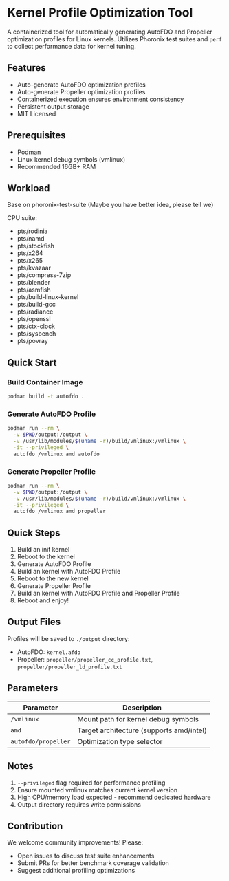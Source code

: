 # Kernel Profile Optimization Tool

A containerized tool for automatically generating AutoFDO and Propeller optimization profiles for Linux kernels. Utilizes Phoronix test suites and `perf` to collect performance data for kernel tuning.

## Features

- Auto-generate AutoFDO optimization profiles
- Auto-generate Propeller optimization profiles
- Containerized execution ensures environment consistency
- Persistent output storage
- MIT Licensed

## Prerequisites

- Podman
- Linux kernel debug symbols (vmlinux)
- Recommended 16GB+ RAM

## Workload

Base on phoronix-test-suite (Maybe you have better idea, please tell we)

CPU suite:
- pts/rodinia
- pts/namd
- pts/stockfish
- pts/x264
- pts/x265
- pts/kvazaar
- pts/compress-7zip
- pts/blender
- pts/asmfish
- pts/build-linux-kernel
- pts/build-gcc
- pts/radiance
- pts/openssl
- pts/ctx-clock
- pts/sysbench
- pts/povray

## Quick Start

### Build Container Image
```bash
podman build -t autofdo .
```

### Generate AutoFDO Profile
```bash
podman run --rm \
  -v $PWD/output:/output \
  -v /usr/lib/modules/$(uname -r)/build/vmlinux:/vmlinux \
  -it --privileged \
  autofdo /vmlinux amd autofdo
```

### Generate Propeller Profile
```bash
podman run --rm \
  -v $PWD/output:/output \
  -v /usr/lib/modules/$(uname -r)/build/vmlinux:/vmlinux \
  -it --privileged \
  autofdo /vmlinux amd propeller
```

## Quick Steps

1. Build an init kernel
2. Reboot to the kernel
3. Generate AutoFDO Profile
4. Build an kernel with AutoFDO Profile
5. Reboot to the new kernel
6. Generate Propeller Profile
7. Build an kernel with AutoFDO Profile and Propeller Profile
8. Reboot and enjoy!

## Output Files

Profiles will be saved to `./output` directory:
- AutoFDO: `kernel.afdo`
- Propeller: `propeller/propeller_cc_profile.txt`, `propeller/propeller_ld_profile.txt`

## Parameters

| Parameter         | Description                                      |
|-------------------|--------------------------------------------------|
| `/vmlinux`        | Mount path for kernel debug symbols             |
| `amd`             | Target architecture (supports amd/intel) |
| `autofdo/propeller` | Optimization type selector                      |

## Notes

1. `--privileged` flag required for performance profiling
2. Ensure mounted vmlinux matches current kernel version
3. High CPU/memory load expected - recommend dedicated hardware
4. Output directory requires write permissions

## Contribution

We welcome community improvements! Please:
- Open issues to discuss test suite enhancements
- Submit PRs for better benchmark coverage validation
- Suggest additional profiling optimizations
